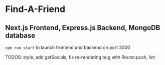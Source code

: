 # Find-A-Friend

## Next.js Frontend, Express.js Backend, MongoDB database

`npm run start` to launch frontend and backend on port 3000

TODOS: style, add getSocials, fix re-rendering bug with Router.push, lint